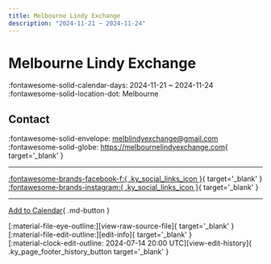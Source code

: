 ```yaml
---
title: Melbourne Lindy Exchange
description: "2024-11-21 ~ 2024-11-24"
---
```


# Melbourne Lindy Exchange 

:fontawesome-solid-calendar-days: 2024-11-21 ~ 2024-11-24  
:fontawesome-solid-location-dot: Melbourne  

## Contact

:fontawesome-solid-envelope: <melblindyexchange@gmail.com>  
:fontawesome-solid-globe: <https://melbournelindyexchange.com>{ target='_blank' }  

---

 [:fontawesome-brands-facebook-f:{ .ky_social_links_icon }](https://www.facebook.com/MelbLX){ target='_blank' } [:fontawesome-brands-instagram:{ .ky_social_links_icon }](https://instagram.com/melb.lindy.exchange){ target='_blank' }

---

[Add to Calendar](https://swing.news/ics/en/2024/au/melbourne-lindy-exchange-2024.ics){ .md-button }

<div class="ky_page_footer" markdown>
<div class="ky_page_footer_trailing" markdown="span">
[:material-file-eye-outline:][view-raw-source-file]{ target='_blank' }
[:material-file-edit-outline:][edit-info]{ target='_blank' }
</div>
<div class="ky_page_footer_leading" markdown="span">
[:material-clock-edit-outline: 2024-07-14 20:00 UTC][view-edit-history]{ .ky_page_footer_history_button target='_blank' }
</div>
</div>

[view-raw-source-file]: https://github.com/swingdance/events/blob/main/2024/au/melbourne-lindy-exchange-2024.json "View Raw Source File"
[edit-info]: https://github.com/swingdance/events/issues/new?assignees=&labels=update+event&projects=&template=03-update_entity.yml&title=%5B2024%2Fau%5D%20Melbourne%20Lindy%20Exchange&region=au&year=2024&id=melbourne-lindy-exchange-2024&name=Melbourne%20Lindy%20Exchange&org_id= "Edit Info"

[view-edit-history]: https://github.com/swingdance/events/commits/main/2024/au/melbourne-lindy-exchange-2024.json "View Edit History"
